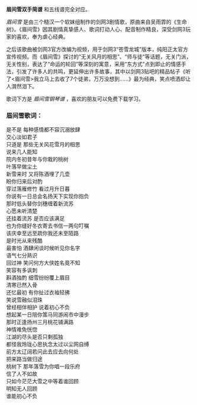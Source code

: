 

**眉间雪双手简谱** 和五线谱完全对应。

_眉间雪_
是由三个糙汉一个软妹组制作的剑网3剧情歌，原曲来自吴雨霏的《生命树》。《眉间雪》因其剧情真挚感人、歌词打动人心、配音制作精良，深受剑网3玩家的喜欢，奉为虐心经典。

之后该歌曲被剑网3官方改编为视频，用于剑网3“苍雪龙城”版本，纯阳正太官方宣传视频。而《眉间雪》探讨的“无关风月的相思”、“师与徒”等话题，无关门派，无关性别，表达了“命运的轮回”等深刻的寓意，采用“东方式”点到即止的情感手法，引发了许多人的共鸣，更延伸出许多故事，其中以剑网3贴吧的精品帖子《听了<眉间雪>我立马上去收了7个徒弟，万万没想到……》最为经典，笑点喷洒却让人潸然泪下。

歌词下方是 _眉间雪钢琴谱_ ，喜欢的朋友可以免费下载学习。

### 眉间雪歌词：

是不是 每种感情都不容沉溺放肆  
交心淡如君子  
只道是 那些无关风花雪月的相思  
说来几人能知  
院内冬初昔年与你栽的桃树  
叶落早做尘土  
新雪来时 又将陈酒埋了几壶  
盼你归来后对酌  
穿过落雁修竹 看过月升日暮  
你说有一日总会名扬天下实现你抱负  
那时低头替你剑穗缠着新流苏  
心愿未听清楚  
还挂着流苏 是否应该满足  
也为你缝好冬衣寄去书信一两句叮嘱  
该庆幸至远至疏你我还未至陌路  
是时光从来残酷  
最害怕 酒肆闲谈时候听见你名字  
语气七分熟识  
回过神 笑问何方大侠姓名竟不知  
笑容有多讽刺  
斟酒独酌 细雪纷纷覆上眉目  
清寒已然入骨  
还忆最初 有你扯过衣袖轻拂  
笑说雪融似泪珠  
曾经相伴相护 说着初心不负  
想起某一日陪你策马同游闹市中漫步  
那时正逢扬州三月桃花铺满路  
神情难免恍惚  
江湖的尽头是否只剩孤独  
都怪我玲珑心思执念太过以尘网自缚  
前方太辽阔若问此去应去向何处  
把来路当做归途  
桃树下 那年落雪为你唱一段乐府  
信了人不如故  
只如今茫茫大雪之中等着谁回顾  
明知无人回顾  
谁能初心不负

